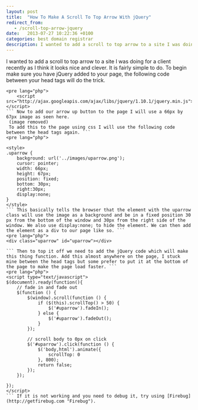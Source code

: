 ```yaml
---
layout: post
title:  "How To Make A Scroll To Top Arrow With jQuery"
redirect_from:
   - /scroll-top-arrow-jquery
date:   2013-07-27 10:22:36 +0100
categories: best domain registrar
description: I wanted to add a scroll to top arrow to a site I was doing for a client recently as I think it looks nice and clever. It is fairly simple to do. To begin make sure you have jQuery added to your page,
---
```


I wanted to add a scroll to top arrow to a site I was doing for a client recently as I think it looks nice and clever. It is fairly simple to do. To begin make sure you have jQuery added to your page, the following code between your head tags will do the trick.

```
<pre lang="php">
    <script src="http://ajax.googleapis.com/ajax/libs/jquery/1.10.1/jquery.min.js"></script>
``` Now to add our arrow up button to the page I will use a 66px by 67px image as seen here.  
 (image removed)   
 To add this to the page using css I will use the following code between the head tags again. ```
<pre lang="php">

<style>
.uparrow {
    background: url('../images/uparrow.png');
    cursor: pointer;
    width: 66px;
    height: 67px;
    position: fixed;
    bottom: 30px;
    right:30px;
    display:none;
}
</style>
``` This basically tells the browser that the element with the uparrow class will use the image as a background and be in a fixed position 30 px from the bottom of the window and 30px from the right side of the window. We also use display:none; to hide the element. We can then add the element as a div to our page like so. ```
<pre lang="php">
<div class="uparrow" id="uparrow"></div>

``` Then to top it off we need to add the jQuery code which will make this thing function. Add this almost anywhere on the page, I stuck mine between the head tags but some prefer to put it at the bottom of the page to make the page load faster. ```
<pre lang="php">
<script type="text/javascript">
$(document).ready(function(){
    // fade in and fade out
    $(function () {
        $(window).scroll(function () {
            if ($(this).scrollTop() > 50) {
                $('#uparrow').fadeIn();
            } else {
                $('#uparrow').fadeOut();
            }
        });

        // scroll body to 0px on click
        $('#uparrow').click(function () {
            $('body,html').animate({
                scrollTop: 0
            }, 800);
            return false;
        });
    });

});
</script>
``` If it is not working and you need to debug it, try using [Firebug](http://getfirebug.com "Firebug").